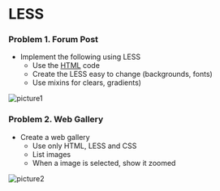 LESS
====

### Problem 1. Forum Post
*	Implement the following using LESS
	*	Use the [HTML](https://github.com/TelerikAcademy/CSS/blob/master/4.%20LESS/homework/homework.html) code
	*	Create the LESS easy to change (backgrounds, fonts)
	*	Use mixins for clears, gradients)

![picture1](https://cloud.githubusercontent.com/assets/3619393/7184114/1f79cb80-e464-11e4-9a3d-5c916c0390ce.png)

### Problem 2. Web Gallery
*	Create a web gallery
	*	Use only HTML, LESS and CSS
	*	List images
	*	When a image is selected, show it zoomed

![picture2](https://cloud.githubusercontent.com/assets/3619393/7185067/4abe223c-e469-11e4-80a7-e6750fa89e63.png)
